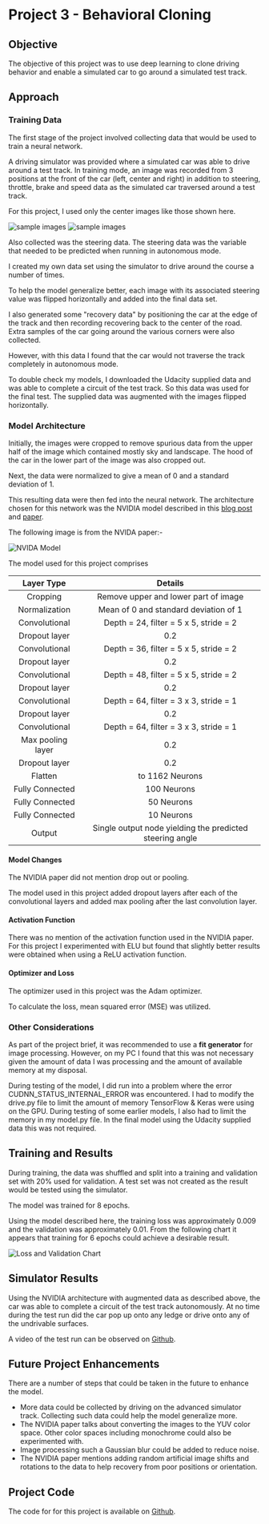 # Project 3 - Behavioral Cloning

## Objective

The objective of this project was to use deep learning to clone driving behavior and enable a simulated car to go around a simulated test track.

## Approach

### Training Data

The first stage of the project involved collecting data that would be used to train a neural network. 

A driving simulator was provided where a simulated car was able to drive  around a test track. In training mode, an image was recorded from 3 positions at the front of the car (left, center and right) in addition to steering, throttle, brake and speed data as the simulated car traversed around a test track.

For this project, I used only the center images like those shown here.

![sample images](writeup_images/center_2016_12_01_13_34_44_228.jpg)
![sample images](writeup_images/center_2016_12_01_13_43_32_168.jpg)

Also collected was the steering data. The steering data was the variable that needed to be predicted when running in autonomous mode. 

I created my own data set using the simulator to drive around the course a number of times.

To help the model generalize better, each image with its associated steering value was flipped horizontally and added into the final data set. 

I also generated some "recovery data" by positioning the car at the edge of the track and then recording recovering back to the center of the road. Extra samples of the car going around the various corners were also collected. 

However, with this data I found that the car would not traverse the track completely in autonomous mode. 

To double check my models, I downloaded the Udacity supplied data and was able to complete a circuit of the test track. So this data was used for the final test. The supplied data was augmented with the images flipped horizontally. 

### Model Architecture

Initially, the images were cropped to remove spurious data from the upper half of the image which contained mostly sky and landscape. The hood of the car in the lower part of the image was also cropped out. 

Next, the data were normalized to give a mean of 0 and a standard deviation of 1.

This resulting data were then fed into the neural network. The architecture chosen for this network was the NVIDIA model described in this [blog post](https://devblogs.nvidia.com/parallelforall/deep-learning-self-driving-cars/) and [paper](https://arxiv.org/pdf/1604.07316v1.pdf).

The following image is from the NVIDA paper:-

![NVIDA Model](writeup_images/cnn-architecture-768x1095.png)

The model used for this project comprises 

| Layer Type | Details |
|:---:|:---:|
|Cropping| Remove upper and lower part of image|
|Normalization| Mean of 0 and standard deviation of 1|
|Convolutional| Depth = 24, filter = 5 x 5, stride = 2 |
|Dropout layer| 0.2|
|Convolutional| Depth = 36, filter = 5 x 5, stride = 2 |
|Dropout layer| 0.2|
|Convolutional| Depth = 48, filter = 5 x 5, stride = 2 |
|Dropout layer| 0.2|
|Convolutional| Depth = 64, filter = 3 x 3, stride = 1 |
|Dropout layer| 0.2|
|Convolutional| Depth = 64, filter = 3 x 3, stride = 1 |
|Max pooling layer| 0.2|
|Dropout layer| 0.2|
|Flatten|to 1162 Neurons |
|Fully Connected | 100 Neurons |
|Fully Connected | 50 Neurons |
|Fully Connected | 10 Neurons |
|Output|Single output node yielding the predicted steering angle|


#### Model Changes

The NVIDIA paper did not mention drop out or pooling.

The model used in this project added dropout layers after each of the convolutional layers and added max pooling after the last convolution layer.

#### Activation Function

There was no mention of the activation function used in the NVIDIA paper. For this project I experimented with ELU but found that slightly better results were obtained when using a ReLU activation function.  

#### Optimizer and Loss

The optimizer used in this project was the Adam optimizer.

To calculate the loss, mean squared error (MSE) was utilized.



### Other Considerations

As part of the project brief, it was recommended to use a **fit generator** for image processing. However, on my PC I found that this was not necessary given the amount of data I was processing and the amount of available memory at my disposal.

During testing of the model, I did run into a problem where the error CUDNN_STATUS_INTERNAL_ERROR was encountered. I had to modify the drive.py file to limit the amount of memory TensorFlow & Keras were using on the GPU. During testing of some earlier models, I also had to limit the memory in my model.py file. In the final model using the Udacity supplied data this was not required.


## Training and Results

During training, the data was shuffled and split into a training and validation set with 20% used for validation.  A test set was not created as the result would be tested using the simulator. 

The model was trained for 8 epochs.

Using the model described here, the training loss was approximately 0.009 and the validation was approximately 0.01. From the following chart it appears that training for 6 epochs could achieve a desirable result.

![Loss and Validation Chart](writeup_images/mse_per_epoch-3.png)

## Simulator Results

Using the NVIDIA architecture with augmented data as described above, the car was able to complete a circuit of the test track autonomously. At no time during the test run did the car pop up onto any ledge or drive onto any of the undrivable surfaces. 

A video of the test run can be observed on [Github](https://github.com/dvd940/Udacity_Self-Driving_Car/tree/master/Project3).

## Future Project Enhancements

There are a number of steps that could be taken in the future to enhance the model. 

* More data could be collected by driving on the advanced simulator track. Collecting such data could help the model generalize more. 
* The NVIDIA paper talks about converting the images to the YUV color space. Other color spaces including monochrome could also be experimented with.
* Image processing such a Gaussian blur could be added to reduce noise. 
* The NVIDIA paper mentions adding random artificial image shifts and rotations to the data to help recovery from poor positions or orientation. 


## Project Code

The code for for this project is available on [Github](https://github.com/dvd940/Udacity_Self-Driving_Car/tree/master/Project3).